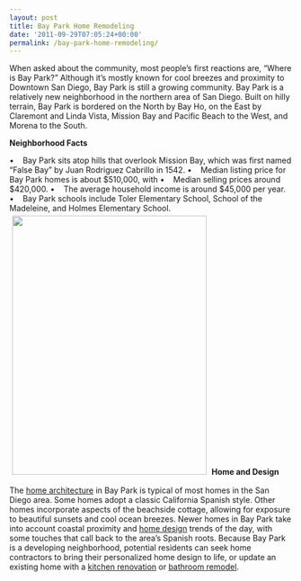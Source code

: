 ```yaml
---
layout: post
title: Bay Park Home Remodeling
date: '2011-09-29T07:05:24+00:00'
permalink: /bay-park-home-remodeling/
---
```

When asked about the community, most people’s first reactions are, “Where is Bay Park?” Although it’s mostly known for cool breezes and proximity to Downtown San Diego, Bay Park is still a growing community. Bay Park is a relatively new neighborhood in the northern area of San Diego. Built on hilly terrain, Bay Park is bordered on the North by Bay Ho, on the East by Claremont and Linda Vista, Mission Bay and Pacific Beach to the West, and Morena to the South.

<strong>Neighborhood Facts</strong>

•    Bay Park sits atop hills that overlook Mission Bay, which was first named “False Bay” by Juan Rodriguez Cabrillo in 1542.
•    Median listing price for Bay Park homes is about $510,000, with
•    Median selling prices around $420,000.
•    The average household income is around $45,000 per year.
•    Bay Park schools include Toler Elementary School, School of the Madeleine, and Holmes Elementary School.
<img class="alignright" style="margin: 5px;" src="http://www.murraylampert.com/images/gallery/outdoor/SecondStoryDeckLaJolla.jpg" alt="" width="346" height="461" />
<strong>Home and Design</strong>

The <a href="http://www.murraylampert.com/3d-architectural-rendering-services/">home architecture</a> in Bay Park is typical of most homes in the San Diego area. Some homes adopt a classic California Spanish style. Other homes incorporate aspects of the beachside cottage, allowing for exposure to beautiful sunsets and cool ocean breezes. Newer homes in Bay Park take into account coastal proximity and <a href="http://www.murraylampert.com/san-diego-home-design-serivces/">home design</a> trends of the day, with some touches that call back to the area’s Spanish roots. Because Bay Park is a developing neighborhood, potential residents can seek home contractors to bring their personalized home design to life, or update an existing home with a <a href="http://www.murraylampert.com/san-diego-kitchen-remodeling-services/">kitchen renovation</a> or <a href="http://www.murraylampert.com/san-diego-bathroom-remodeling-services/">bathroom remodel</a>.
